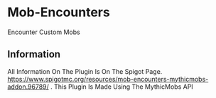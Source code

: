 # Mob-Encounters
Encounter Custom Mobs

## Information
All Information On The Plugin Is On The Spigot Page. https://www.spigotmc.org/resources/mob-encounters-mythicmobs-addon.96789/ .
This Plugin Is Made Using The MythicMobs API
